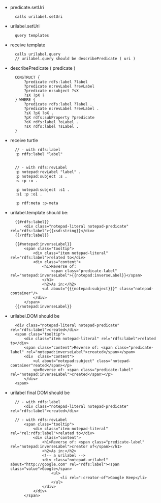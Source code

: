 - predicate.setUri

		calls urilabel.setUri


- urilabel.setUri

		query templates


- receive template

		calls urilabel.query
		// urilabel.query should be describePredicate ( uri )


- describePredicate ( predicate )

		CONSTRUCT {
			?predicate rdfs:label ?label
			?predicate n:revLabel ?revLabel
			?predicate n:subject ?sX
			?sX ?pX ?
		} WHERE {
			?predicate rdfs:label ?label .
			?predicate n:revLabel ?revLabel .
			?sX ?pX ?oX .
			?pX rdfs:subProperty ?predicate
			?oX rdfs:label ?oLabel .
			?sX rdfs:label ?sLabel .
		}

- receive turtle

		// - with rdfs:label
		:p rdfs:label "label"


		// - with rdfs:revLabel
		:p notepad:revLabel "label" .
		:p notepad:subject :s .
		:s :p :o .

		:p notepad:subject :s1 .
		:s1 :p :o1 .

		:p rdf:meta :p-meta


- urilabel.template should be:

		{{#rdfs:label}}
			<div class="notepad-literal notepad-predicate" rel="rdfs:label">{{xsd:string}}</div>
		{{/rdfs:label}}

		{{#notepad:inverseLabel}}
			<span class="tooltip">
				<div class="item notepad-literal" rel="rdfs:label">related to</div>
				<div class="content">
					<h1>Reverse of:
						<span class="predicate-label" rel="notepad:inverseLabel">{{notepad:inverseLabel}}</span>
					</h1>
					<h2>As in:</h2>
					<ul about="{{{notepad:subject}}}" class="notepad-container"/>
				</div>
			</span>
		{{/notepad:inverseLabel}}


- urilabel.DOM should be

		<div class="notepad-literal notepad-predicate" rel="rdfs:label">created</div>
		<span class="tooltip">
			<div class="item notepad-literal" rel="rdfs:label">related to</div>
			<span class="content">Reverse of: <span class="predicate-label" rel="notepad:inverseLabel">created</span></span>
			<div  class="content">
				<ul about="notepad:subject" class="notepad-container"reated</span></p>
				<p>Reverse of: <span class="predicate-label" rel="notepad:inverseLabel">created</span></p>
			</div>
		<span>



- urilabel final DOM should be

		// - with rdfs:label 
			<div class="notepad-literal notepad-predicate" rel="rdfs:label">created</div>

		// - with rdfs:revLabel
			<span class="tooltip">
				<div class="item notepad-literal" rel="rel:rdfs:label">related to</div>
				<div class="content">
					<h1>Reverse of: <span class="predicate-label" rel="notepad:inverseLabel">creator of</span></h1>
					<h2>As in:</h2>
					<!-- a urilabel -->
					<div class="notepad-urilabel" about="http://google.com" rel="rdfs:label"><span class="value">Google</span>
						<ul>
							<li rel=":creator-of">Google Keep</li>
						</ul>
					</div>					
				</div>
			</span>